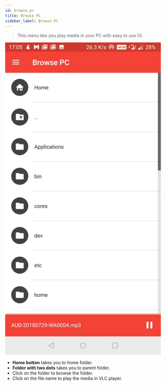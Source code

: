 ```yaml
---
id: browse_pc
title: Browse PC
sidebar_label: Browse PC
---
```


> This menu lets you play media in your PC with easy to use UI.

<div class="row">
  <div class="col">
    <img src="/static/img/tutorial/browse_pc.jpeg" alt="Browse PC"></img>
  </div>
  <div class="col">
    <ul>
      <li><b>Home button</b> takes you to home folder.</li>
      <li><b>Folder with two dots</b> takes you to parent folder.</li>
      <li>Click on the folder to browse the folder.</li>
      <li>Click on the file name to play the media in VLC player.</li>
    </ul>
  </div>
</div>
